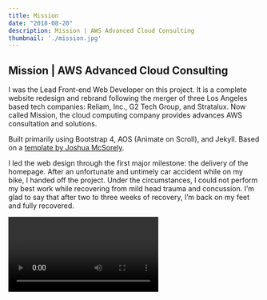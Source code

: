 ```yaml
---
title: Mission
date: "2018-08-20"
description: Mission | AWS Advanced Cloud Consulting
thumbnail: './mission.jpg'
---
```


## Mission | AWS Advanced Cloud Consulting

I was the Lead Front-end Web Developer on this project. It is a complete website redesign and rebrand following the merger of three Los Angeles based tech companies: Reliam, Inc., G2 Tech Group, and Stratalux. Now called Mission, the cloud computing company provides advances AWS consultation and solutions.

Built primarily using Bootstrap 4, AOS (Animate on Scroll), and Jekyll. Based on a [template by Joshua McSorely](https://github.com/jjmcsorley/bootstrap-jekyll).

I led the web design through the first major milestone: the delivery of the homepage. After an unfortunate and untimely car accident while on my bike, I handed off the project. Under the circumstances, I could not perform my best work while recovering from mild head trauma and concussion. I’m glad to say that after two to three weeks of recovery, I’m back on my feet and fully recovered.

<div class='center-text'>
      <video style='max-width: 100%;' autoplay loop class='fluid-width-video-wrapper'>
            <source src='./mission-video.webm' type="video/mp4" />
      </video>
</div>